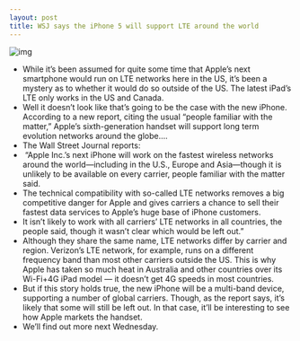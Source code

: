 ```yaml
---
layout: post
title: WSJ says the iPhone 5 will support LTE around the world
---
```

![img](http://media.idownloadblog.com/wp-content/uploads/2012/08/iPhone-5-render-NowhereElse-004.jpg)
* While it’s been assumed for quite some time that Apple’s next smartphone would run on LTE networks here in the US, it’s been a mystery as to whether it would do so outside of the US. The latest iPad’s LTE only works in the US and Canada.
* Well it doesn’t look like that’s going to be the case with the new iPhone. According to a new report, citing the usual “people familiar with the matter,” Apple’s sixth-generation handset will support long term evolution networks around the globe….
* The Wall Street Journal reports:
*  “Apple Inc.’s next iPhone will work on the fastest wireless networks around the world—including in the U.S., Europe and Asia—though it is unlikely to be available on every carrier, people familiar with the matter said.
* The technical compatibility with so-called LTE networks removes a big competitive danger for Apple and gives carriers a chance to sell their fastest data services to Apple’s huge base of iPhone customers.
* It isn’t likely to work with all carriers’ LTE networks in all countries, the people said, though it wasn’t clear which would be left out.”
* Although they share the same name, LTE networks differ by carrier and region. Verizon’s LTE network, for example, runs on a different frequency band than most other carriers outside the US. This is why Apple has taken so much heat in Australia and other countries over its Wi-Fi+4G iPad model — it doesn’t get 4G speeds in most countries.
* But if this story holds true, the new iPhone will be a multi-band device, supporting a number of global carriers. Though, as the report says, it’s likely that some will still be left out. In that case, it’ll be interesting to see how Apple markets the handset.
* We’ll find out more next Wednesday.

